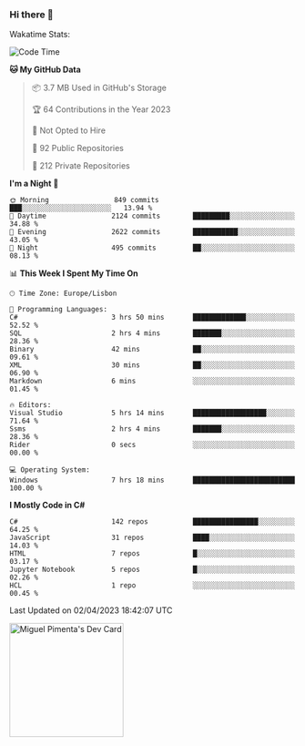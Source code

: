 ### Hi there 👋

<!--
**miguelpimenta/miguelpimenta** is a ✨ _special_ ✨ repository because its `README.md` (this file) appears on your GitHub profile.

Here are some ideas to get you started:

- 🔭 I’m currently working on ...
- 🌱 I’m currently learning ...
- 👯 I’m looking to collaborate on ...
- 🤔 I’m looking for help with ...
- 💬 Ask me about ...
- 📫 How to reach me: ...
- 😄 Pronouns: ...
- ⚡ Fun fact: ...
-->

Wakatime Stats:
<!--START_SECTION:waka-->
![Code Time](http://img.shields.io/badge/Code%20Time-3%2C819%20hrs%2050%20mins-blue)

**🐱 My GitHub Data** 

> 📦 3.7 MB Used in GitHub's Storage 
 > 
> 🏆 64 Contributions in the Year 2023
 > 
> 🚫 Not Opted to Hire
 > 
> 📜 92 Public Repositories 
 > 
> 🔑 212 Private Repositories 
 > 
**I'm a Night 🦉** 

```text
🌞 Morning                849 commits         ███░░░░░░░░░░░░░░░░░░░░░░   13.94 % 
🌆 Daytime                2124 commits        █████████░░░░░░░░░░░░░░░░   34.88 % 
🌃 Evening                2622 commits        ███████████░░░░░░░░░░░░░░   43.05 % 
🌙 Night                  495 commits         ██░░░░░░░░░░░░░░░░░░░░░░░   08.13 % 
```


📊 **This Week I Spent My Time On** 

```text
🕑︎ Time Zone: Europe/Lisbon

💬 Programming Languages: 
C#                       3 hrs 50 mins       █████████████░░░░░░░░░░░░   52.52 % 
SQL                      2 hrs 4 mins        ███████░░░░░░░░░░░░░░░░░░   28.36 % 
Binary                   42 mins             ██░░░░░░░░░░░░░░░░░░░░░░░   09.61 % 
XML                      30 mins             ██░░░░░░░░░░░░░░░░░░░░░░░   06.90 % 
Markdown                 6 mins              ░░░░░░░░░░░░░░░░░░░░░░░░░   01.45 % 

🔥 Editors: 
Visual Studio            5 hrs 14 mins       ██████████████████░░░░░░░   71.64 % 
Ssms                     2 hrs 4 mins        ███████░░░░░░░░░░░░░░░░░░   28.36 % 
Rider                    0 secs              ░░░░░░░░░░░░░░░░░░░░░░░░░   00.00 % 

💻 Operating System: 
Windows                  7 hrs 18 mins       █████████████████████████   100.00 % 
```

**I Mostly Code in C#** 

```text
C#                       142 repos           ████████████████░░░░░░░░░   64.25 % 
JavaScript               31 repos            ████░░░░░░░░░░░░░░░░░░░░░   14.03 % 
HTML                     7 repos             █░░░░░░░░░░░░░░░░░░░░░░░░   03.17 % 
Jupyter Notebook         5 repos             █░░░░░░░░░░░░░░░░░░░░░░░░   02.26 % 
HCL                      1 repo              ░░░░░░░░░░░░░░░░░░░░░░░░░   00.45 % 
```




 Last Updated on 02/04/2023 18:42:07 UTC
<!--END_SECTION:waka-->

<a href="https://app.daily.dev/MiguelPimenta"><img src="https://api.daily.dev/devcards/05b7ad917b6047f3b1368fb0fe084ad8.png?r=sx6" width="200" alt="Miguel Pimenta's Dev Card"/></a>
